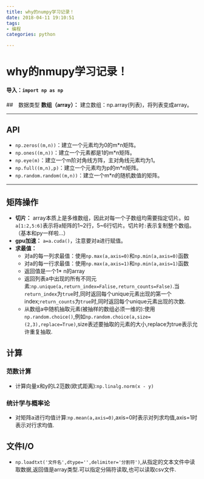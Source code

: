 ```yaml
---
title: why的numpy学习记录！
date: 2018-04-11 19:10:51
tags:
- 编程
categories: python

---
```


# why的nmupy学习记录！

#### 导入：`import np as np`
##　数据类型
**数组（array）：** 建立数组：np.array(列表)，将列表变成array。

***

## API
* `np.zeros((m,n))`：建立一个元素均为0的m*n矩阵。
* `np.ones((m,n))`：建立一个元素都是1的m*n矩阵。
* `np.eye(m)`：建立一个m阶对角线方阵，主对角线元素均为1。
* `np.full((m,n),p)`：建立一个元素均为p的m*n矩阵。
* `np.random.random((m,n))`：建立一个m*n的随机数值的矩阵。

***

## 矩阵操作
* **切片：** array本质上是多维数组，因此对每一个子数组均需要指定切片。如`a[1:2,5:6]`表示将a矩阵的1~2行，5~6行切片。切片时`:`表示复制整个数组。（基本和py一样啦...）
* **gpu加速：** `a=a.cuda()`，注意要对a进行赋值。
* **求最值：**
    * 对a的每一列求最值：使用`np.max(a,axis=0)`和`np.min(a,axis=0)`函数
    * 对a的每一行求最值：使用`np.max(a,axis=1)`和`np.min(a,axis=1)`函数
    * 返回值是一个1* n的array
    * 返回列表a中出现的所有不同元素:`np.unique(a,return_index=Falise,return_counts=False)`.当`return_index`为`true`时,同时返回每个unique元素出现的第一个index;`return_counts`为`true`时,同时返回每个unique元素出现的次数.
    * 从数组a中随机抽取元素(被抽样的数组必须一维的):使用`np.random.choice()`,例如`np.random.choice(a,size=(2,3),replace=True)`,size表述要抽取的元素的大小,replace为true表示允许重复抽取.

## 计算
### 范数计算
* 计算向量x和y的L2范数(欧式距离):`np.linalg.norm(x - y)`
### 统计学与概率论
* 对矩阵a进行均值计算:`np.mean(a,axis=0)`,axis=0时表示对列求均值,axis=1时表示对行求均值.
## 文件I/O
* `np.loadtxt('文件名',dtype='',delimiter='分割符')`,从指定的文本文件中读取数据,返回值是array类型.可以指定分隔符读取,也可以读取csv文件.
